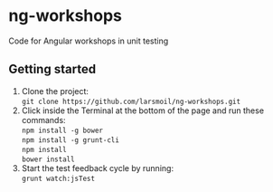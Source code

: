 ng-workshops
============

Code for Angular workshops in unit testing

Getting started
---------------

1. Clone the project:  
   `git clone https://github.com/larsmoil/ng-workshops.git`
2. Click inside the Terminal at the bottom of the page and run these commands:  
   `npm install -g bower`  
   `npm install -g grunt-cli`  
   `npm install`  
   `bower install`  
3. Start the test feedback cycle by running:  
   `grunt watch:jsTest`  

